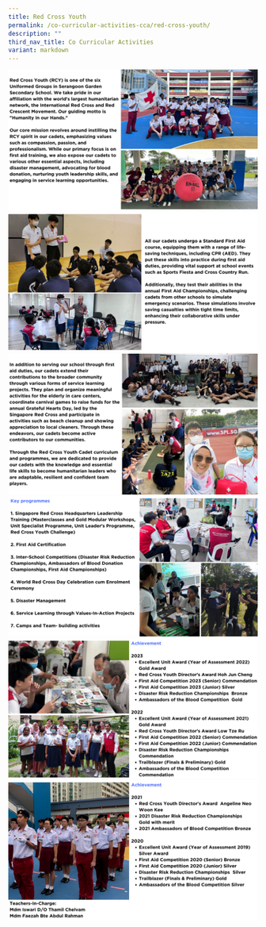 ```yaml
---
title: Red Cross Youth
permalink: /co-curricular-activities-cca/red-cross-youth/
description: ""
third_nav_title: Co Curricular Activities
variant: markdown
---
```

![](/images/ccaredcross2024__1_.png)
![](/images/ccaredcross2024__2_.png)
![](/images/ccaredcross2024__3_.png)
![](/images/ccaredcross2024__4_.png)
![](/images/ccaredcross2024__5_.png)
![](/images/ccaredcross2024__6_.png)